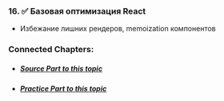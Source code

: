 
### 16. ✅ **Базовая оптимизация React**

- Избежание лишних рендеров, memoization компонентов


### Connected Chapters:
- ##### [*Source Part to this topic*](../Sources/Lesson%20No.16%20(Sources).md)
- ##### [*Practice Part to this topic*](../Practice/Lesson%20No.16%20(Practice).md)
